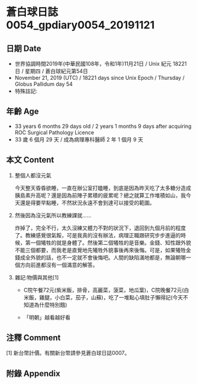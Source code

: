 [_metadata_:encoding]: - "utf-8"
[_metadata_:fileformat]: - "markdown"
[_metadata_:MIME_type]: - "text/plain"
[_metadata_:markdown_version]: - "commonmark version 0.29"
[_metadata_:markdown_spec]: - "https://spec.commonmark.org/0.29/"

# 蒼白球日誌0054_gpdiary0054_20191121 #

## 日期 Date ##

* 世界協調時間2019年(中華民國108年，令和1年)11月21日 / Unix 紀元 18221 日 / 星期四 / 蒼白球紀元第54日
* November 21, 2019 (UTC) / 18221 days since Unix Epoch / Thursday / Globus Pallidum day 54
* 特殊註記:

## 年齡 Age ##

* 33 years 6 months 29 days old / 2 years 1 months 9 days after acquiring ROC Surgical Pathology Licence
* 33 歲 6 個月 29 天 / 成為病理專科醫師 2 年 1 個月 9 天

## 本文 Content ##

1. 整個人都沒元氣

    今天整天昏昏欲睡，一直在辦公室打瞌睡，到底是因為昨天吃了太多糖分造成胰島素升高呢？還是因為前陣子累積的疲累呢？總之就算工作堆積如山，我今天還是得要早點睡，不然狀況永遠不會到達可以接受的範圍。

2. 然後因為沒元氣所以教練課就......

    炸掉了，完全不行，太久沒練又體力不對的狀況下，退回到九個月前的程度了。教練感覺很氣餒，可是我真的沒有辦法，病理正職跟研究步步進逼的時候，第一個犧牲的就是身體了。然後第二個犧牲的是音樂。金錢、知性跟外貌不能三個都要，而我老是直覺地先犧牲外貌事後再來後悔。可是，如果犧牲金錢成全外貌的話，也不一定就不會後悔吧。人間的缺陷滿地都是，無論朝哪一個方向前進都沒有一個滿意的解答。
   
3. 雜記:物價與其他[1]

    * C院午餐72元(紫米飯，排骨，高麗菜，菠菜，地瓜葉)，C院晚餐72元(白米飯，雞腿，小白菜，茄子，山蘇)，吃了一堆點心填肚子懶得記(今天不知道為什麼特別餓)

    * 「明朝」越看越好看    

    

## 注釋 Comment ##

[1] 新台幣計價。有關新台幣請參見蒼白球日誌0007。

## 附錄 Appendix ##

